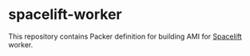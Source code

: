 # spacelift-worker

This repository contains Packer definition for building AMI for [Spacelift](https://spacelift.io/) worker.
